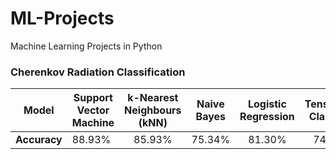# ML-Projects
Machine Learning Projects in Python

 ### Cherenkov Radiation Classification

|   **Model**  | Support Vector Machine | k-Nearest Neighbours (kNN) | Naive Bayes | Logistic Regression | Tensorflow Classifier |
|:------------:|------------------------|:--------------------------:|:-----------:|:-------------------:|:---------------------:|
| **Accuracy** | 88.93%                 |           85.93%           |    75.34%   |        81.30%       |         74.13%        |